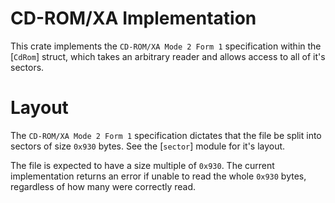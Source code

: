 # CD-ROM/XA Implementation

This crate implements the `CD-ROM/XA Mode 2 Form 1` specification
within the [`CdRom`] struct, which takes an arbitrary reader and
allows access to all of it's sectors.

# Layout
The `CD-ROM/XA Mode 2 Form 1` specification dictates that the
file be split into sectors of size `0x930` bytes. See the [`sector`]
module for it's layout.

The file is expected to have a size multiple of `0x930`. The current
implementation returns an error if unable to read the whole `0x930`
bytes, regardless of how many were correctly read.
